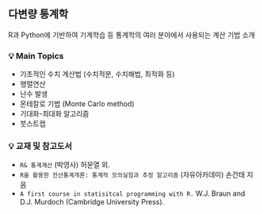 ## 다변량 통계학

R과 Python에 기반하여 기계학습 등 통계학의 여러 분야에서 사용되는 계산 기법 소개


### 💡 Main Topics

- 기초적인 수치 계산법 (수치적분, 수치해법, 최적화 등) 
- 행렬연산
- 난수 발생
- 몬테칼로 기법 (Monte Carlo method) 
- 기대화-최대화 알고리즘
- 붓스트랩


### 💡 교재 및 참고도서

-  `R& 통계계산` (박영사) 허문열 외.
-  `R을 활용한 전산통계개론: 통계적 모의실험과 추정 알고리즘` (자유아카데미) 손건태 지음
-  `A first course in statisitcal programming with R.` W.J. Braun and D.J. Murdoch (Cambridge University Press).

